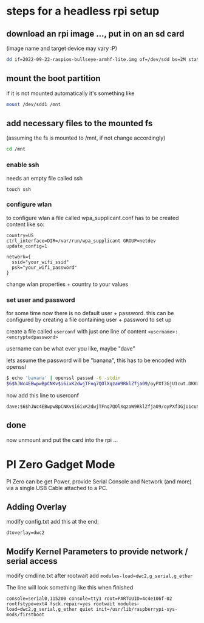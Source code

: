 # steps for a headless rpi setup

## download an rpi image ..., put in on an sd card
(image name and target device may vary :P)
```bash
dd if=2022-09-22-raspios-bullseye-armhf-lite.img of=/dev/sdd bs=2M status=progress conv=fdatasync
```
## mount the boot partition
if it is not mounted automatically it's something like
```bash
mount /dev/sdd1 /mnt
```

## add necessary files to the mounted fs
(assuming the fs is mounted to /mnt, if not change accordingly)

```bash
cd /mnt
```

### enable ssh
needs an empty file called ssh
```
touch ssh
```

### configure wlan
to configure wlan a file called wpa_supplicant.conf has to be created
content like so:
```
country=US
ctrl_interface=DIR=/var/run/wpa_supplicant GROUP=netdev
update_config=1

network={
  ssid="your_wifi_ssid"
  psk="your_wifi_password"
}
```
change wlan properties + country to your values

### set user and password
for some time now there is no default user + password. this can be configured by creating a file containing user + password to set up

create a file called ```userconf``` with just one line of content
```<username>:<encryptedpassword>```

username can be what ever you like, maybe "dave"

lets assume the password will be "banana", this has to be encoded with openssl
```bash
$ echo 'banana' | openssl passwd -6 -stdin
$6$hJWc4EBwpwBpCNKv$i6ixK2dwjTFnq7QOlXqzaW9RklZfja09/oyPXf3GjU1cut.DKKUkVL0VWMxQ26yVHhkEs/s.JeoY2F/kcHlWs/
```
now add this line to userconf
```
dave:$6$hJWc4EBwpwBpCNKv$i6ixK2dwjTFnq7QOlXqzaW9RklZfja09/oyPXf3GjU1cut.DKKUkVL0VWMxQ26yVHhkEs/s.JeoY2F/kcHlWs/
```

## done
now unmount and put the card into the rpi ... 


# PI Zero Gadget Mode
PI Zero can be get Power, provide Serial Console and Network (and more) via a single USB Cable attached to a PC.

## Adding Overlay 
modify config.txt add this at the end:
```
dtoverlay=dwc2
```

## Modify Kernel Parameters to provide network / serial access
modify cmdline.txt after rootwait add ``` modules-load=dwc2,g_serial,g_ether ```

The line will look something like this when finished
```
console=serial0,115200 console=tty1 root=PARTUUID=4c4e106f-02 rootfstype=ext4 fsck.repair=yes rootwait modules-load=dwc2,g_serial,g_ether quiet init=/usr/lib/raspberrypi-sys-mods/firstboot
```



